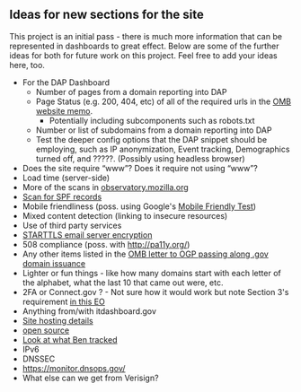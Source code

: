 ## Ideas for new sections for the site

This project is an initial pass - there is much more information that can be represented in dashboards to great effect.  Below are some of the further ideas for both for future work on this project.  Feel free to add your ideas here, too.

* For the DAP Dashboard
  * Number of pages from a domain reporting into DAP
  * Page Status (e.g. 200, 404, etc) of all of the required urls in the [OMB website memo](https://www.whitehouse.gov/sites/default/files/omb/memoranda/2017/m-17-06.pdf).  
    * Potentially including subcomponents such as robots.txt
  * Number or list of subdomains from a domain reporting into DAP
  * Test the deeper config options that the DAP snippet should be employing, such as IP anonymization, Event tracking, Demographics turned off, and ?????.  (Possibly using headless browser)
* Does the site require “www”? Does it require not using “www”?
* Load time (server-side)
* More of the scans in [observatory.mozilla.org](https://observatory.mozilla.org)
* [Scan for SPF records](https://github.com/18F/pulse/issues/424)
* Mobile friendliness (poss. using Google's [Mobile Friendly Test](http://www.nextgov.com/mobile/2015/04/here-are-agency-websites-google-doesnt-think-are-mobile-friendly/110812/?oref=ng-relatedstories))
* Mixed content detection (linking to insecure resources)
* Use of third party services
* [STARTTLS email server encryption](https://github.com/18F/pulse/issues/218)
* 508 compliance (poss. with http://pa11y.org/)
* Any other items listed in the [OMB letter to OGP passing along .gov domain issuance](https://www.whitehouse.gov/sites/default/files/omb/egov/memo/policies-for-dot-gov-domain-issuance-for-federal-agency-public-websites.pdf)
* Lighter or fun things - like how many domains start with each letter of the alphabet, what the last 10 that came out were, etc.
* 2FA or Connect.gov ?  - Not sure how it would work but note Section 3's requirement [in this EO](https://www.whitehouse.gov/the-press-office/2014/10/17/executive-order-improving-security-consumer-financial-transactions)
* Anything from/with itdashboard.gov
* [Site hosting details](https://github.com/18F/pulse/issues/217)
* [open source](https://github.com/18F/pulse/issues/204)
* [Look at what Ben tracked](http://ben.balter.com/2011/09/07/analysis-of-federal-executive-domains/)
* IPv6
* DNSSEC
* https://monitor.dnsops.gov/
* What else can we get from Verisign?
